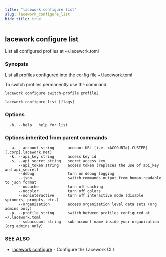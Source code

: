 ```yaml
---
title: "lacework configure list"
slug: lacework_configure_list
hide_title: true
---
```


## lacework configure list

List all configured profiles at ~/.lacework.toml

### Synopsis

List all profiles configured into the config file ~/.lacework.toml

To switch profiles permanently use the command.

    lacework configure switch-profile profile2

```
lacework configure list [flags]
```

### Options

```
  -h, --help   help for list
```

### Options inherited from parent commands

```
  -a, --account string      account URL (i.e. <ACCOUNT>[.CUSTER][.corp].lacework.net)
  -k, --api_key string      access key id
  -s, --api_secret string   secret access key
      --api_token string    access token (replaces the use of api_key and api_secret)
      --debug               turn on debug logging
      --json                switch commands output from human-readable to json format
      --nocache             turn off caching
      --nocolor             turn off colors
      --noninteractive      turn off interactive mode (disable spinners, prompts, etc.)
      --organization        access organization level data sets (org admins only)
  -p, --profile string      switch between profiles configured at ~/.lacework.toml
      --subaccount string   sub-account name inside your organization (org admins only)
```

### SEE ALSO

* [lacework configure](lacework_configure.md)	 - Configure the Lacework CLI

